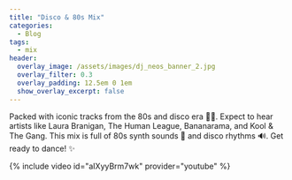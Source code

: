 ```yaml
---
title: "Disco & 80s Mix"
categories:
  - Blog
tags:
  - mix
header:
  overlay_image: /assets/images/dj_neos_banner_2.jpg
  overlay_filter: 0.3
  overlay_padding: 12.5em 0 1em
  show_overlay_excerpt: false
---
```


Packed with iconic tracks from the 80s and disco era 🕺🪩. Expect to hear artists like Laura Branigan, The Human League, Bananarama, and Kool & The Gang. This mix is full of 80s synth sounds 🎹 and disco rhythms 🔊. Get ready to dance! ✨

{% include video id="aIXyyBrm7wk" provider="youtube" %}
